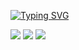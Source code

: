 [![Typing SVG](https://readme-typing-svg.herokuapp.com?color=%2336BCF7&lines=Hello+my+friend)](https://git.io/typing-svg)

![](https://github-profile-summary-cards.vercel.app/api/cards/profile-details?username=demon3t&theme=solarized_dark)
![](https://github-profile-summary-cards.vercel.app/api/cards/stats?username=demon3t&theme=solarized_dark) ![](https://github-profile-summary-cards.vercel.app/api/cards/most-commit-language?username=daniilshat&theme=solarized_dark)

